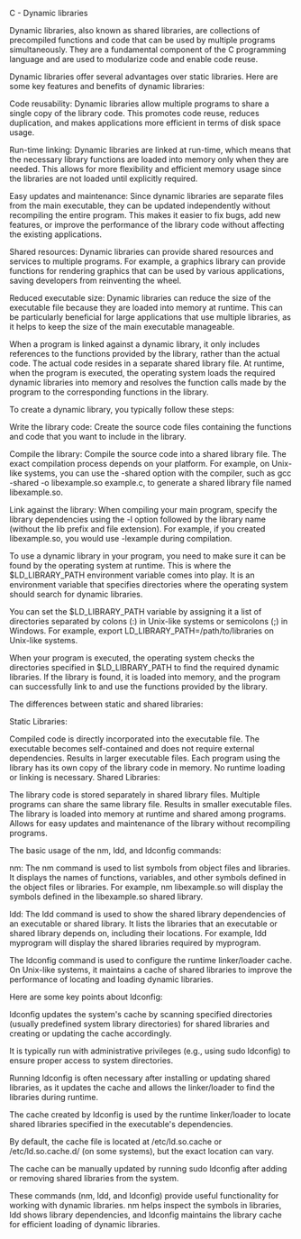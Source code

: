 C - Dynamic libraries

Dynamic libraries, also known as shared libraries, are collections of precompiled functions and code that can be used by multiple programs simultaneously. They are a fundamental component of the C programming language and are used to modularize code and enable code reuse.

Dynamic libraries offer several advantages over static libraries. Here are some key features and benefits of dynamic libraries:

Code reusability: Dynamic libraries allow multiple programs to share a single copy of the library code. This promotes code reuse, reduces duplication, and makes applications more efficient in terms of disk space usage.

Run-time linking: Dynamic libraries are linked at run-time, which means that the necessary library functions are loaded into memory only when they are needed. This allows for more flexibility and efficient memory usage since the libraries are not loaded until explicitly required.

Easy updates and maintenance: Since dynamic libraries are separate files from the main executable, they can be updated independently without recompiling the entire program. This makes it easier to fix bugs, add new features, or improve the performance of the library code without affecting the existing applications.

Shared resources: Dynamic libraries can provide shared resources and services to multiple programs. For example, a graphics library can provide functions for rendering graphics that can be used by various applications, saving developers from reinventing the wheel.

Reduced executable size: Dynamic libraries can reduce the size of the executable file because they are loaded into memory at runtime. This can be particularly beneficial for large applications that use multiple libraries, as it helps to keep the size of the main executable manageable.



When a program is linked against a dynamic library, it only includes references to the functions provided by the library, rather than the actual code. The actual code resides in a separate shared library file. At runtime, when the program is executed, the operating system loads the required dynamic libraries into memory and resolves the function calls made by the program to the corresponding functions in the library.

To create a dynamic library, you typically follow these steps:

Write the library code: Create the source code files containing the functions and code that you want to include in the library.

Compile the library: Compile the source code into a shared library file. The exact compilation process depends on your platform. For example, on Unix-like systems, you can use the -shared option with the compiler, such as gcc -shared -o libexample.so example.c, to generate a shared library file named libexample.so.

Link against the library: When compiling your main program, specify the library dependencies using the -l option followed by the library name (without the lib prefix and file extension). For example, if you created libexample.so, you would use -lexample during compilation.

To use a dynamic library in your program, you need to make sure it can be found by the operating system at runtime. This is where the $LD_LIBRARY_PATH environment variable comes into play. It is an environment variable that specifies directories where the operating system should search for dynamic libraries.

You can set the $LD_LIBRARY_PATH variable by assigning it a list of directories separated by colons (:) in Unix-like systems or semicolons (;) in Windows. For example, export LD_LIBRARY_PATH=/path/to/libraries on Unix-like systems.

When your program is executed, the operating system checks the directories specified in $LD_LIBRARY_PATH to find the required dynamic libraries. If the library is found, it is loaded into memory, and the program can successfully link to and use the functions provided by the library.

 The differences between static and shared libraries:

 Static Libraries:

Compiled code is directly incorporated into the executable file.
The executable becomes self-contained and does not require external dependencies.
Results in larger executable files.
Each program using the library has its own copy of the library code in memory.
No runtime loading or linking is necessary.
Shared Libraries:

The library code is stored separately in shared library files.
Multiple programs can share the same library file.
Results in smaller executable files.
The library is loaded into memory at runtime and shared among programs.
Allows for easy updates and maintenance of the library without recompiling programs.

The basic usage of the nm, ldd, and ldconfig commands:

nm: The nm command is used to list symbols from object files and libraries. It displays the names of functions, variables, and other symbols defined in the object files or libraries. For example, nm libexample.so will display the symbols defined in the libexample.so shared library.

ldd: The ldd command is used to show the shared library dependencies of an executable or shared library. It lists the libraries that an executable or shared library depends on, including their locations. For example, ldd myprogram will display the shared libraries required by myprogram.


The ldconfig command is used to configure the runtime linker/loader cache. On Unix-like systems, it maintains a cache of shared libraries to improve the performance of locating and loading dynamic libraries.

Here are some key points about ldconfig:

ldconfig updates the system's cache by scanning specified directories (usually predefined system library directories) for shared libraries and creating or updating the cache accordingly.

It is typically run with administrative privileges (e.g., using sudo ldconfig) to ensure proper access to system directories.

Running ldconfig is often necessary after installing or updating shared libraries, as it updates the cache and allows the linker/loader to find the libraries during runtime.

The cache created by ldconfig is used by the runtime linker/loader to locate shared libraries specified in the executable's dependencies.

By default, the cache file is located at /etc/ld.so.cache or /etc/ld.so.cache.d/ (on some systems), but the exact location can vary.

The cache can be manually updated by running sudo ldconfig after adding or removing shared libraries from the system.


These commands (nm, ldd, and ldconfig) provide useful functionality for working with dynamic libraries. nm helps inspect the symbols in libraries, ldd shows library dependencies, and ldconfig maintains the library cache for efficient loading of dynamic libraries.

